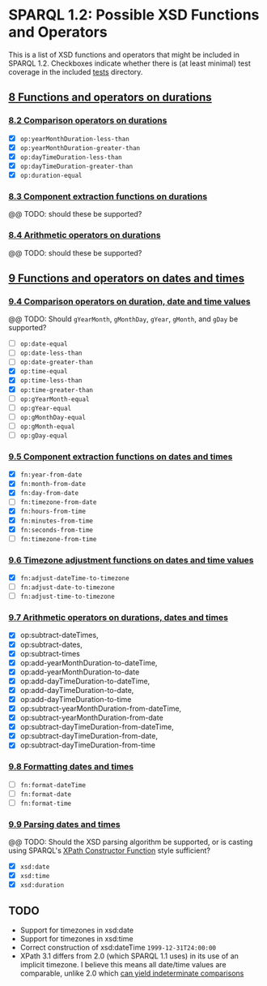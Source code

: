 # SPARQL 1.2: Possible XSD Functions and Operators

This is a list of XSD functions and operators that might be included in SPARQL 1.2.
Checkboxes indicate whether there is (at least minimal) test coverage in the included
[tests](../) directory.

## [8 Functions and operators on durations](https://www.w3.org/TR/xpath-functions/#durations)

### [8.2 Comparison operators on durations](https://www.w3.org/TR/xpath-functions/#comp.duration)

- [x] `op:yearMonthDuration-less-than`
- [x] `op:yearMonthDuration-greater-than`
- [x] `op:dayTimeDuration-less-than`
- [x] `op:dayTimeDuration-greater-than`
- [x] `op:duration-equal`

### [8.3 Component extraction functions on durations](https://www.w3.org/TR/xpath-functions/#component-extraction-durations)

@@ TODO: should these be supported?

### [8.4 Arithmetic operators on durations](https://www.w3.org/TR/xpath-functions/#duration-arithmetic)

@@ TODO: should these be supported?

## [9 Functions and operators on dates and times](https://www.w3.org/TR/xpath-functions/#dates-times)

### [9.4 Comparison operators on duration, date and time values](https://www.w3.org/TR/xpath-functions/#comp.datetime)

@@ TODO: Should `gYearMonth`, `gMonthDay`, `gYear`, `gMonth`, and `gDay` be supported?

- [ ] `op:date-equal`
- [ ] `op:date-less-than`
- [ ] `op:date-greater-than`
- [x] `op:time-equal`
- [x] `op:time-less-than`
- [x] `op:time-greater-than`
- [ ] `op:gYearMonth-equal`
- [ ] `op:gYear-equal`
- [ ] `op:gMonthDay-equal`
- [ ] `op:gMonth-equal`
- [ ] `op:gDay-equal`

### [9.5 Component extraction functions on dates and times](https://www.w3.org/TR/xpath-functions/#component-extraction-dateTime)

- [x]	`fn:year-from-date`
- [x]	`fn:month-from-date`
- [x]	`fn:day-from-date`
- [ ]	`fn:timezone-from-date`
- [x]	`fn:hours-from-time`
- [x]	`fn:minutes-from-time`
- [x]	`fn:seconds-from-time`
- [ ]	`fn:timezone-from-time`

### [9.6 Timezone adjustment functions on dates and time values](https://www.w3.org/TR/xpath-functions/#timezone.functions)

- [x] `fn:adjust-dateTime-to-timezone`
- [ ] `fn:adjust-date-to-timezone`
- [ ] `fn:adjust-time-to-timezone`

### [9.7 Arithmetic operators on durations, dates and times](https://www.w3.org/TR/xpath-functions/#dateTime-arithmetic)

- [x] op:subtract-dateTimes,
- [x] op:subtract-dates,
- [x] op:subtract-times
- [x] op:add-yearMonthDuration-to-dateTime,
- [x] op:add-yearMonthDuration-to-date
- [x] op:add-dayTimeDuration-to-dateTime,
- [x] op:add-dayTimeDuration-to-date,
- [x] op:add-dayTimeDuration-to-time
- [x] op:subtract-yearMonthDuration-from-dateTime,
- [x] op:subtract-yearMonthDuration-from-date
- [x] op:subtract-dayTimeDuration-from-dateTime,
- [x] op:subtract-dayTimeDuration-from-date,
- [x] op:subtract-dayTimeDuration-from-time

### [9.8 Formatting dates and times](https://www.w3.org/TR/xpath-functions/#formatting-dates-and-times)

- [ ] `fn:format-dateTime`
- [ ] `fn:format-date`
- [ ] `fn:format-time`

### [9.9 Parsing dates and times](https://www.w3.org/TR/xpath-functions/#parsing-dates-and-times)

@@ TODO: Should the XSD parsing algorithm be supported, or is casting using SPARQL's [XPath Constructor Function](https://www.w3.org/TR/sparql11-query/#FunctionMapping) style sufficient?

- [x]	`xsd:date`
- [x]	`xsd:time`
- [x]	`xsd:duration`

## TODO

* Support for timezones in xsd:date
* Support for timezones in xsd:time
* Correct construction of xsd:dateTime `1999-12-31T24:00:00`
* XPath 3.1 differs from 2.0 (which SPARQL 1.1 uses) in its use of an implicit timezone. I believe this means all date/time values are comparable, unlike 2.0 which [can yield indeterminate comparisons](https://www.w3.org/TR/xmlschema-2/#dateTime-order)
